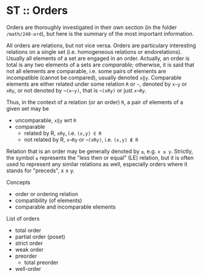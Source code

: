 # ST :: Orders

Orders are thoroughly investigated in their own section (in the folder `/math/240-ord`), but here is the summary of the most important information.

All orders are relations, but not vice versa. Orders are particulary interesting relations on a single set (i.e. homogeneous relations or endorelations). Usually all elements of a set are engaged in an order. Actually, an order is total is any two elements of a sets are *comparable*; otherwise, it is said that not all elements are comparable, i.e. some pairs of elements are incompatible (cannot be compared), usually denoted `x‖y`. Comparable elements are either related under some relation `R` or `~`, denoted by `x~y` or `xRy`, or not denoted by `¬(x~y)`, that is `¬(xRy)` or just `x¬Ry`.

Thus, in the context of a relation (or an order) `R`, a pair of elements of a given set may be
- uncomparable, `x‖y` wrt `R`
- comparable
  - related by R, `xRy`, i.e. `(x,y) ∈ R`
  - not related by R, `x¬Ry` or `¬(xRy)`, i.e. `(x,y) ∉ R`

Relation that is an order may be generally denoted by `≤`, e.g. `x ≤ y`. Strictly, the symbol `≤` represents the "less then or equal" (LE) relation, but it is often used to represent any similar relations as well, especially orders where it stands for "preceds", x ≤ y.


Concepts
- order or ordering relation
- compatibility (of elements)
- comparable and incomparable elements

List of orders
- total order
- partial order (poset)
- strict order
- weak order
- preorder
  - total preorder
- well-order

